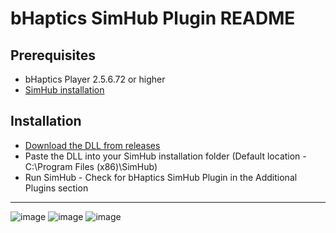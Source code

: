 # bHaptics SimHub Plugin README

## Prerequisites
* bHaptics Player 2.5.6.72 or higher
* [SimHub installation](https://www.simhubdash.com/download-2/)

## Installation
* [Download the DLL from releases](https://github.com/bhaptics/tact-simhub/releases/tag/v0.01)
* Paste the DLL into your SimHub installation folder (Default location - C:\Program Files (x86)\SimHub)
* Run SimHub - Check for bHaptics SimHub Plugin in the Additional Plugins section

---

![image](https://github.com/user-attachments/assets/e29fbefb-8d54-4faf-9c36-76a6bcd00b4e)
![image](https://github.com/user-attachments/assets/03c669de-f7ca-4f5f-85f9-a26d83c42597)
![image](https://github.com/user-attachments/assets/1a3967b1-1d36-4298-9d3b-44292d7803f3)
